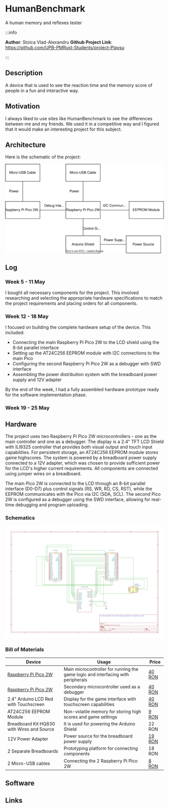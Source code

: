 # HumanBenchmark

A human memory and reflexes tester

:::info

**Author**: Stoica Vlad-Alexandru
**Github Project Link**: https://github.com/UPB-PMRust-Students/project-Playsu

:::

## Description

A device that is used to see the reaction time and the memory score of people in a fun and interactive way.

## Motivation

I always liked to use sites like HumanBenchmark to see the differences between me and my friends. We used it in a competitive way and I figured that it would make an interesting project for this subject.

## Architecture

Here is the schematic of the project:

![Project Architecture Diagram](architecture.svg)

## Log

### Week 5 - 11 May

I bought all necessary components for the project. This involved researching and selecting the appropriate hardware specifications to match the project requirements and placing orders for all components.

### Week 12 - 18 May

I focused on building the complete hardware setup of the device. This included:
- Connecting the main Raspberry Pi Pico 2W to the LCD shield using the 8-bit parallel interface
- Setting up the AT24C256 EEPROM module with I2C connections to the main Pico
- Configuring the second Raspberry Pi Pico 2W as a debugger with SWD interface
- Assembling the power distribution system with the breadboard power supply and 12V adapter

By the end of the week, I had a fully assembled hardware prototype ready for the software implementation phase.

### Week 19 - 25 May

## Hardware

The project uses two Raspberry Pi Pico 2W microcontrollers - one as the main controller and one as a debugger. The display is a 2.4" TFT LCD Shield with ILI9325 controller that provides both visual output and touch input capabilities. For persistent storage, an AT24C256 EEPROM module stores game highscores. The system is powered by a breadboard power supply connected to a 12V adapter, which was chosen to provide sufficient power for the LCD's higher current requirements. All components are connected using jumper wires on a breadboard.

The main Pico 2W is connected to the LCD through an 8-bit parallel interface (D0-D7) plus control signals (RS, WR, RD, CS, RST), while the EEPROM communicates with the Pico via I2C (SDA, SCL). The second Pico 2W is configured as a debugger using the SWD interface, allowing for real-time debugging and program uploading.

### Schematics

![KiCAD Schematic](KiCadScheme.svg)

### Bill of Materials
| Device | Usage | Price |
|--------|-------|-------|
| [Raspberry Pi Pico 2W](https://www.raspberrypi.com/documentation/microcontrollers/pico-series.html) | Main microcontroller for running the game logic and interfacing with peripherals | [40 RON](https://www.optimusdigital.ro/en/raspberry-pi-boards/13327-raspberry-pi-pico-2-w.html?search_query=raspberry+pi+pico+2W&results=36) |
| [Raspberry Pi Pico 2W](https://www.raspberrypi.com/documentation/microcontrollers/pico-series.html) | Secondary microcontroller used as a debugger | [40 RON](https://www.optimusdigital.ro/en/raspberry-pi-boards/13327-raspberry-pi-pico-2-w.html?search_query=raspberry+pi+pico+2W&results=36) |
| 2.4" Arduino LCD Red with Touchscreen | Display for the game interface with touchscreen capabilities | [40 RON](https://www.optimusdigital.ro/en/lcds/12489-4-inch-touch-screen-tft-display-shield-for-arduino-uno-mega.html?search_query=arduino+lcd&results=66) |
| AT24C256 EEPROM Module | Non-volatile memory for storing high scores and game settings | [9 RON](https://www.optimusdigital.ro/en/memories/632-modul-eeprom-at24c256.html?search_query=eeprom+at&results=89) |
| Breadboard Kit HQ830 with Wires and Source | It is used for powering the Arduino Shield | 22 RON |
| 12V Power Adapter | Power source for the breadboard power supply | [19 RON](https://www.optimusdigital.ro/ro/electronica-de-putere-alimentatoare-priza/2885-alimentator-stabilizat-12v-1000ma.html?search_query=alimentator+stabilizat+12+V&results=12) |
| 2 Separate Breadboards | Prototyping platform for connecting components | 18 RON |
| 2 Micro-USB cables | Connecting the 2 Raspberry Pi Pico 2W | [8 RON](https://www.optimusdigital.ro/en/usb-cables/11939-micro-usb-black-cable-1-m.html?search_query=micro+usb+1m&results=474) |

## Software



## Links